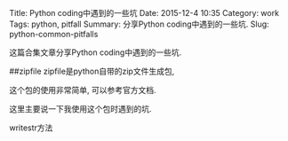 Title: Python coding中遇到的一些坑
Date: 2015-12-4 10:35
Category: work
Tags: python, pitfall
Summary: 分享Python coding中遇到的一些坑.
Slug: python-common-pitfalls


这篇合集文章分享Python coding中遇到的一些坑.

##zipfile
zipfile是python自带的zip文件生成包,

这个包的使用非常简单, 可以参考官方文档.

这里主要说一下我使用这个包时遇到的坑.

writestr方法